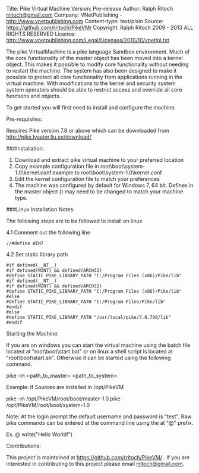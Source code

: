 Title: Pike Virtual Machine
Version: Pre-release
Author: Ralph Ritoch <rritoch@gmail.com>
Company: VNetPublishing - http://www.vnetpublishing.com 
Content-type: text/plain
Source: https://github.com/rritoch/PikeVM/
Copyright:  Ralph Ritoch 2009 - 2013 ALL RIGHTS RESERVED
Licence: http://www.vnetpublishing.com/Legal/Licenses/2010/10/vnetlpl.txt

The pike VirtualMachine is a pike language Sandbox environment. Much of the
core functionality of the master object has been moved into a kernel object. 
This makes it possible to modify core functionality without needing to restart 
the machine. The system has also been designed to make it possible to protect 
all core functionality from applications running in the virtual machine. With 
modifications to the kernel and security system system operators should be able 
to restrict access and override all core functions and objects.  
 
To get started you will first need to install and configure the machine. 

Pre-requisites:

  Requires Pike version 7.8 or above which can be downloaded 
  from http://pike.lysator.liu.se/download/

###Installation:

1. Download and extract pike virtual machine to your preferred location
2. Copy example configuration file in root\boot\system-1.0\kernel.conf.example
 to root\boot\system-1.0\kernel.conf
3. Edit the kernel configuration file to match your preferences
4. The machine was configured by default for Windows 7, 64 bit. Defines in
the master object () may need to be changed to match your machine type.

###Linux Installation Notes:

The following steps are to be followed to install on linux

4.1 Comment out the following line
```
//#define WIN7
```

4.2 Set static library path

```
#if defined(__NT__)
#if defined(WIN7) && defined(ARCH32)
#define STATIC_PIKE_LIBRARY_PATH "C:/Program Files (x86)/Pike/lib"
#if defined(__NT__)
#if defined(WIN7) && defined(ARCH32)
#define STATIC_PIKE_LIBRARY_PATH "C:/Program Files (x86)/Pike/lib"
#else
#define STATIC_PIKE_LIBRARY_PATH "C:/Program Files/Pike/lib"
#endif
#else
#define STATIC_PIKE_LIBRARY_PATH "/usr/local/pike/7.8.700/lib"
#endif
```

Starting the Machine:

If you are on windows you can start the virtual machine using the
batch file located at "root\boot\start.bat" or on linux a shell script is located at "root\boot\start.sh". Otherwise it can be started
using the following command.

pike -m <path_to_master> <path_to_system>

Example: If Sources are installed in /opt/PikeVM

pike -m /opt/PikeVM/root/boot/master-1.0.pike /opt/PikeVM/root/boot/system-1.0

Note: At the login prompt the default username and password is "test". Raw pike 
commands can be entered at the command line using the at "@" prefix. 

Ex.
  @ write("Hello World!")

Contributions:

This project is maintained at https://github.com/rritoch/PikeVM/ .  If you are
interested in contributing to this project please email rritoch@gmail.com.     
